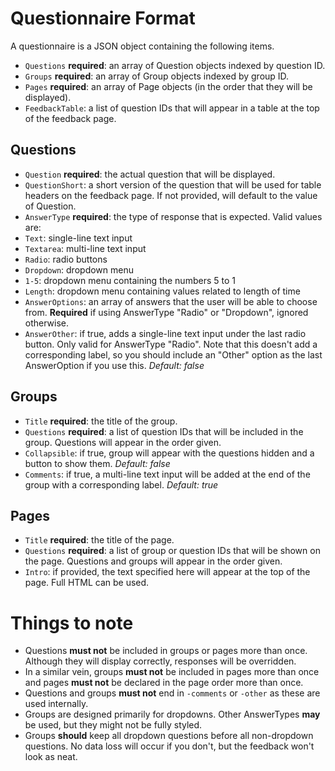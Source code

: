 # Questionnaire Format

A questionnaire is a JSON object containing the following items.

* `Questions` **required**: an array of Question objects indexed by question ID.
* `Groups` **required**: an array of Group objects indexed by group ID.
* `Pages` **required**: an array of Page objects (in the order that they will be displayed).
* `FeedbackTable`: a list of question IDs that will appear in a table at the top of the feedback page.

## Questions

* `Question` **required**: the actual question that will be displayed.
* `QuestionShort`: a short version of the question that will be used for table headers on the feedback page. If not provided, will default to the value of Question.
* `AnswerType` **required**: the type of response that is expected. Valid values are:
 * `Text`: single-line text input
 * `Textarea`: multi-line text input
 * `Radio`: radio buttons
 * `Dropdown`: dropdown menu
 * `1-5`: dropdown menu containing the numbers 5 to 1
 * `Length`: dropdown menu containing values related to length of time
* `AnswerOptions`: an array of answers that the user will be able to choose from. **Required** if using AnswerType "Radio" or "Dropdown", ignored otherwise.
* `AnswerOther`: if true, adds a single-line text input under the last radio button. Only valid for AnswerType "Radio". Note that this doesn't add a corresponding label, so you should include an "Other" option as the last AnswerOption if you use this. *Default: false*

## Groups

* `Title` **required**: the title of the group.
* `Questions` **required**: a list of question IDs that will be included in the group. Questions will appear in the order given.
* `Collapsible`: if true, group will appear with the questions hidden and a button to show them. *Default: false*
* `Comments`: if true, a multi-line text input will be added at the end of the group with a corresponding label. *Default: true*

## Pages

* `Title` **required**: the title of the page.
* `Questions` **required**: a list of group or question IDs that will be shown on the page. Questions and groups will appear in the order given.
* `Intro`: if provided, the text specified here will appear at the top of the page. Full HTML can be used.

# Things to note

* Questions **must not** be included in groups or pages more than once. Although they will display correctly, responses will be overridden.
* In a similar vein, groups **must not** be included in pages more than once and pages **must not** be declared in the page order more than once.
* Questions and groups **must not** end in `-comments` or `-other` as these are used internally.
* Groups are designed primarily for dropdowns. Other AnswerTypes **may** be used, but they might not be fully styled.
* Groups **should** keep all dropdown questions before all non-dropdown questions. No data loss will occur if you don't, but the feedback won't look as neat.
